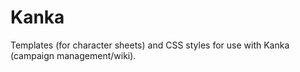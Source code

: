 # Kanka

Templates (for character sheets) and CSS styles for use with Kanka (campaign management/wiki).
